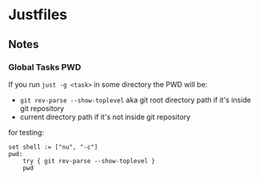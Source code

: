 # Justfiles

## Notes

### Global Tasks PWD

If you run `just -g <task>` in some directory the PWD will be:

- `git rev-parse --show-toplevel` aka git root directory path if it's inside git repository
- current directory path if it's not inside git repository

for testing:
```just
set shell := ["nu", "-c"]
pwd:
    try { git rev-parse --show-toplevel }
    pwd
```
